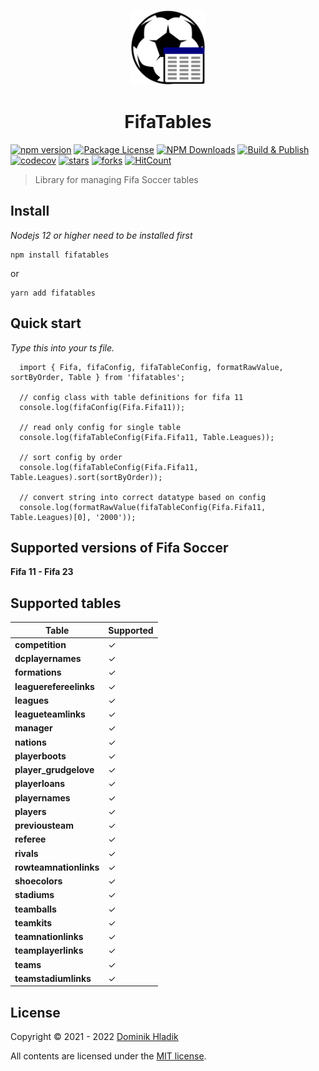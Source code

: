<p align="center">
  <a href="https://github.com/Celtian/fifatables" target="blank"><img src="assets/logo.svg?sanitize=true" alt="" width="120"></a>
  <h1 align="center">FifaTables</h1>
</p>

[![npm version](https://badge.fury.io/js/fifatables.svg)](https://badge.fury.io/js/fifatables)
[![Package License](https://img.shields.io/npm/l/fifatables.svg)](https://www.npmjs.com/fifatables)
[![NPM Downloads](https://img.shields.io/npm/dm/fifatables.svg)](https://www.npmjs.com/fifatables)
[![Build & Publish](https://github.com/celtian/fifatables/workflows/Build%20&%20Publish/badge.svg)](https://github.com/celtian/fifatables/actions)
[![codecov](https://codecov.io/gh/Celtian/fifatables/branch/master/graph/badge.svg?token=1IRUKIKM0D)](https://codecov.io/gh/celtian/fifatables/)
[![stars](https://badgen.net/github/stars/celtian/fifatables)](https://github.com/celtian/fifatables/)
[![forks](https://badgen.net/github/forks/celtian/fifatables)](https://github.com/celtian/fifatables/)
[![HitCount](http://hits.dwyl.com/celtian/fifatables.svg)](http://hits.dwyl.com/celtian/fifatables)

> Library for managing Fifa Soccer tables

## Install

_Nodejs 12 or higher need to be installed first_

```terminal
npm install fifatables
```

or

```terminal
yarn add fifatables
```

## Quick start

_Type this into your ts file._

```terminal
  import { Fifa, fifaConfig, fifaTableConfig, formatRawValue, sortByOrder, Table } from 'fifatables';

  // config class with table definitions for fifa 11
  console.log(fifaConfig(Fifa.Fifa11));

  // read only config for single table
  console.log(fifaTableConfig(Fifa.Fifa11, Table.Leagues));

  // sort config by order
  console.log(fifaTableConfig(Fifa.Fifa11, Table.Leagues).sort(sortByOrder));

  // convert string into correct datatype based on config
  console.log(formatRawValue(fifaTableConfig(Fifa.Fifa11, Table.Leagues)[0], '2000'));
```

## Supported versions of Fifa Soccer

**Fifa 11 - Fifa 23**

## Supported tables

| Table                  | Supported |
| ---------------------- | --------- |
| **competition**        | ✓         |
| **dcplayernames**      | ✓         |
| **formations**         | ✓         |
| **leaguerefereelinks** | ✓         |
| **leagues**            | ✓         |
| **leagueteamlinks**    | ✓         |
| **manager**            | ✓         |
| **nations**            | ✓         |
| **playerboots**        | ✓         |
| **player_grudgelove**  | ✓         |
| **playerloans**        | ✓         |
| **playernames**        | ✓         |
| **players**            | ✓         |
| **previousteam**       | ✓         |
| **referee**            | ✓         |
| **rivals**             | ✓         |
| **rowteamnationlinks** | ✓         |
| **shoecolors**         | ✓         |
| **stadiums**           | ✓         |
| **teamballs**          | ✓         |
| **teamkits**           | ✓         |
| **teamnationlinks**    | ✓         |
| **teamplayerlinks**    | ✓         |
| **teams**              | ✓         |
| **teamstadiumlinks**   | ✓         |

## License

Copyright &copy; 2021 - 2022 [Dominik Hladik](https://github.com/Celtian)

All contents are licensed under the [MIT license].

[mit license]: LICENSE

